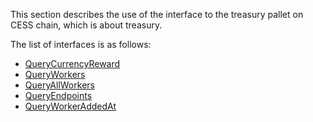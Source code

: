 This section describes the use of the interface to the treasury pallet on CESS chain, which is about treasury.

The list of interfaces is as follows:
- [QueryCurrencyReward](QueryCurrencyReward.md)
- [QueryWorkers](QueryWorkers.md)
- [QueryAllWorkers](QueryAllWorkers.md)
- [QueryEndpoints](QueryEndpoints.md)
- [QueryWorkerAddedAt](QueryWorkerAddedAt.md)